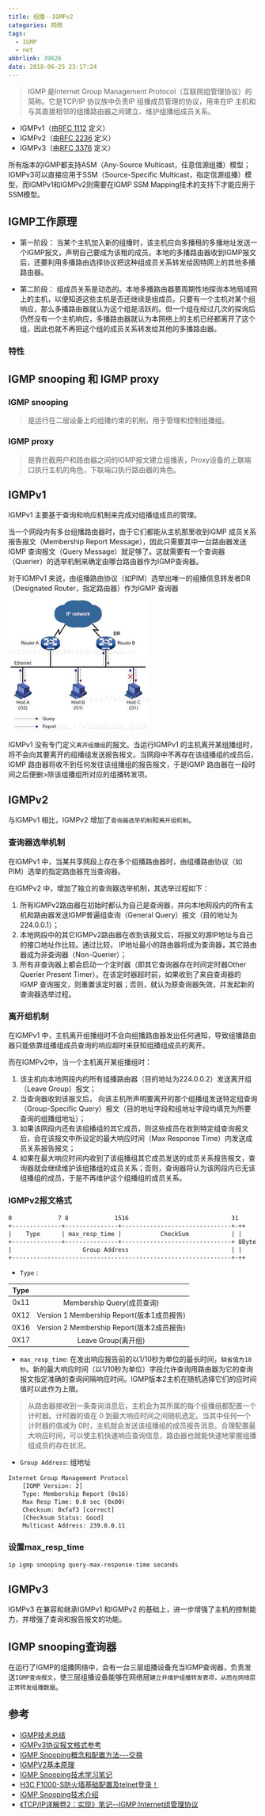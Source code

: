```yaml
---
title: 组播--IGMPv2
categories: 网络
tags:
  - IGMP
  - net
abbrlink: 39626
date: 2018-06-25 23:17:24
---
```


>IGMP 是Internet Group Management Protocol（互联网组管理协议）的简称。它是TCP/IP 协议族中负责IP 组播成员管理的协议，用来在IP 主机和与其直接相邻的组播路由器之间建立、维护组播组成员关系。

<!--more-->

* IGMPv1（由[RFC 1112](https://www.rfc-editor.org/rfc/rfc1112.txt) 定义）
* IGMPv2（由[RFC 2236](https://www.rfc-editor.org/rfc/rfc2236.txt) 定义）
* IGMPv3（由[RFC 3376](https://www.rfc-editor.org/rfc/rfc3376.txt) 定义）

所有版本的IGMP都支持ASM（Any-Source Multicast，任意信源组播）模型；IGMPv3可以直接应用于SSM（Source-Specific Multicast，指定信源组播）模型，而IGMPv1和IGMPv2则需要在IGMP SSM Mapping技术的支持下才能应用于SSM模型。

## IGMP工作原理

* 第一阶段： 当某个主机加入新的组播时，该主机应向多播租的多播地址发送一个IGMP报文，声明自己要成为该租的成员。本地的多播路由器收到IGMP报文后，还要利用多播路由选择协议把这种组成员关系转发给因特网上的其他多播路由器。

* 第二阶段： 组成员关系是动态的。本地多播路由器要周期性地探询本地局域网上的主机，以便知道这些主机是否还继续是组成员。只要有一个主机对某个组响应，那么多播路由器就认为这个组是活跃的。但一个组在经过几次的探询后仍然没有一个主机响应，多播路由器就认为本网络上的主机已经都离开了这个组，因此也就不再把这个组的成员关系转发给其他的多播路由器。

### 特性

## IGMP snooping 和 IGMP proxy

### IGMP snooping

> 是运行在二层设备上的组播约束的机制，用于管理和控制组播组。

### IGMP proxy

> 是靠拦截用户和路由器之间的IGMP报文建立组播表，Proxy设备的上联端口执行主机的角色，下联端口执行路由器的角色。

## IGMPv1

IGMPv1 主要基于查询和响应机制来完成对组播组成员的管理。

当一个网段内有多台组播路由器时，由于它们都能从主机那里收到IGMP 成员关系报告报文（Membership Report Message），因此只需要其中一台路由器发送IGMP 查询报文（Query Message）就足够了。这就需要有一个查询器（Querier）的选举机制来确定由哪台路由器作为IGMP查询器。

对于IGMPv1 来说，由组播路由协议（如PIM）选举出唯一的组播信息转发者DR（Designated Router，指定路由器）作为IGMP 查询器

![IGMPv1](/images/net/multicast/igmpv1.jpg)

IGMPv1 没有专门定义`离开组播组`的报文。当运行IGMPv1 的主机离开某组播组时，将不会向其要离开的组播组发送报告报文。当网段中不再存在该组播组的成员后，IGMP 路由器将收不到任何发往该组播组的报告报文，于是IGMP 路由器在一段时间之后便删>除该组播组所对应的组播转发项。

## IGMPv2

与IGMPv1 相比，IGMPv2 增加了`查询器选举机制`和`离开组机制`。

### 查询器选举机制

在IGMPv1 中，当某共享网段上存在多个组播路由器时，由组播路由协议（如PIM）选举的指定路由器充当查询器。

在IGMPv2 中，增加了独立的查询器选举机制，其选举过程如下：

1. 所有IGMPv2路由器在初始时都认为自己是查询器，并向本地网段内的所有主机和路由器发送IGMP普遍组查询（General Query）报文（目的地址为224.0.0.1）；
2. 本地网段中的其它IGMPv2路由器在收到该报文后，将报文的源IP地址与自己的接口地址作比较。通过比较， IP地址最小的路由器将成为查询器，其它路由器成为非查询器（Non-Querier）；
3. 所有非查询器上都会启动一个定时器（即其它查询器存在时间定时器Other Querier Present Timer）。在该定时器超时前，如果收到了来自查询器的IGMP 查询报文，则重置该定时器；否则，就认为原查询器失效，并发起新的查询器选举过程。

### 离开组机制

在IGMPv1 中，主机离开组播组时不会向组播路由器发出任何通知，导致组播路由器只能依靠组播组成员查询的响应超时来获知组播组成员的离开。

而在IGMPv2中，当一个主机离开某组播组时：

1. 该主机向本地网段内的所有组播路由器（目的地址为224.0.0.2）发送离开组（Leave Group）报文；
2. 当查询器收到该报文后， 向该主机所声明要离开的那个组播组发送特定组查询（Group-Specific Query）报文（目的地址字段和组地址字段均填充为所要查询的组播组地址）；
3. 如果该网段内还有该组播组的其它成员，则这些成员在收到特定组查询报文后，会在该报文中所设定的最大响应时间（Max Response Time）内发送成员关系报告报文；
4. 如果在最大响应时间内收到了该组播组其它成员发送的成员关系报告报文，查询器就会继续维护该组播组的成员关系；否则，查询器将认为该网段内已无该组播组的成员，于是不再维护这个组播组的成员关系。

### IGMPv2报文格式

```
0             7 8             1516                             31
+--------------+---------------+-------------------------------+-++
|    Type      | max_resp_time |           CheckSum            | |
+--------------+---------------+-------------------------------+ 8Byte
|                    Group Address                             | |
+--------------------------------------------------------------+-++
```

* `Type` :

|  Type | 							 |
| :---: | :------------: |
| 0x11  | Membership Query(成员查询) |
| 0X12	| Version 1 Membership Report(版本1成员报告) |
| 0X16	| Version 2 Membership Report(版本2成员报告) |
| 0X17	| Leave Group(离开组) |

* `max_resp_time`: 在发出响应报告前的以1/10秒为单位的最长时间，`缺省值为10秒`。新的最大响应时间（以1/10秒为单位）字段允许查询用路由器为它的查询报文指定准确的查询间隔响应时间。IGMP版本2主机在随机选择它们的应时间值时以此作为上限。

>从路由器接收到一条查询消息后，主机会为其所属的每个组播组都配置一个计时器。计时器的值在 0 到最大响应时间之间随机选定。当其中任何一个计时器的值减为 0时，主机就会发送该组播组的成员报告消息。合理配置最大响应时间，可以使主机快速响应查询信息，路由器也就能快速地掌握组播组成员的存在状况。

* `Group Address`: 组地址

```
Internet Group Management Protocol
    [IGMP Version: 2]
    Type: Membership Report (0x16)
    Max Resp Time: 0.0 sec (0x00)
    Checksum: 0xfaf3 [correct]
    [Checksum Status: Good]
    Multicast Address: 239.0.0.11
```

### 设置max_resp_time

```
ip igmp snooping query-max-response-time seconds
```

## IGMPv3

IGMPv3 在兼容和继承IGMPv1 和IGMPv2 的基础上，进一步增强了主机的控制能力，并增强了查询和报告报文的功能。


## IGMP snooping查询器

在运行了IGMP的组播网络中，会有一台三层组播设备充当IGMP查询器，负责发送`IGMP查询报文`，使三层组播设备能够在网络层`建立并维护组播转发表项，从而在网络层正常转发组播数据`。



## 参考

* [IGMP技术总结](https://blog.csdn.net/livelylittlefish/article/details/4286142)
* [IGMPv3协议报文格式参考](https://blog.csdn.net/shanzhizi/article/details/7645330)
* [IGMP Snooping概念和配置方法---交换](https://blog.csdn.net/mingzznet/article/details/9253607)
* [IGMPV2基本原理](http://blog.sina.com.cn/s/blog_c079d59e0102whjg.html)
* [IGMP Snooping技术学习笔记](https://blog.csdn.net/achejq/article/details/7347214)
* [H3C F1000-S防火墙基础配置及telnet登录！](http://blog.51cto.com/rongshu/1900182)
* [IGMP Snooping技术介绍](http://www.h3c.com/cn/d_200805/605838_30003_0.htm)
* [《TCP/IP详解卷2：实现》笔记--IGMP:Internet组管理协议](https://blog.csdn.net/todd911/article/details/38689681)
